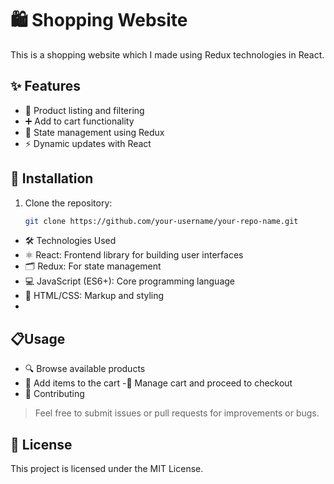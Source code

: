 # 🛍️ Shopping Website

This is a shopping website which I made using Redux technologies in React.

## ✨ Features

- 🛒 Product listing and filtering
- ➕ Add to cart functionality
- 🔄 State management using Redux
- ⚡ Dynamic updates with React

## 🚀 Installation

1. Clone the repository:
   ```bash
   git clone https://github.com/your-username/your-repo-name.git
- 🛠️ Technologies Used
- ⚛️ React: Frontend library for building user interfaces
- 🗂️ Redux: For state management
- 💻 JavaScript (ES6+): Core programming language
- 🎨 HTML/CSS: Markup and styling
- 
## 📋Usage
- 🔍 Browse available products
- 🛒 Add items to the cart
-📝 Manage cart and proceed to checkout
- 🤝 Contributing
> Feel free to submit issues or pull requests for improvements or bugs.

## 📜 License
This project is licensed under the MIT License.
